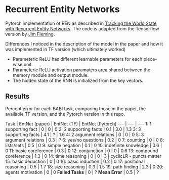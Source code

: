 # Recurrent Entity Networks

Pytorch implementation of REN as described in [Tracking the World State with Recurrent Entity Networks](https://arxiv.org/abs/1612.03969). The code is adapted from the Tensorflow version by [Jim Fleming](https://github.com/jimfleming).  

Differences I noticed in the description of the model in the paper and how it was implemented in TF version (which ultimately worked)
- Parameteric ReLU has different learnable parameters for each piece-wise unit.
- Parameteric ReLU activation paramaters area shared between the memory module and output module.
- The hidden state of the RNN is initialized from the key vectors.

## Results

Percent error for each BABI task, comparing those in the paper, the available TF version, and the Pytorch version in this repo. 

Task | EntNet (paper) | EntNet (TF) | EntNet (Pytorch)
--- | --- | ---
1: 1 supporting fact | 0 | 0 | 0
2: 2 supporting facts | 0.1 | 3.0 | 1.3
3: 3 supporting facts | 4.1 | ? | 1.6
4: 2 argument relations | 0 | 0 | 0
5: 3 argument relations | 0.3 | ?
6: yes/no questions | 0.2 | 0
7: counting | 0 | 0
8: lists/sets | 0.5 | 0
9: simple negation | 0.1 | 0
10: indefinite knowledge | 0.6 | 0
11: basic coreference | 0.3 | 0
12: conjunction | 0 | 0 | 0.6
13: compound coreference | 1.3 | 0
14: time reasoning | 0 | 0 | 3 | cyclicLR - puncts matter
15: basic deduction | 0 | 0
16: basic induction | 0.2 | 0
17: positional reasoning | 0.5 | 1.7
18: size reasoning | 0.3 | 1.5
19: path finding | 2.3 | 0
20: agents motivation | 0 | 0
**Failed Tasks** | 0 | ?
**Mean Error** | 0.5 | ?



